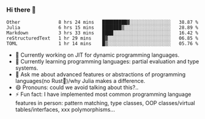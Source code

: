 
### Hi there 👋

<!--START_SECTION:waka-->
```text
Other              8 hrs 24 mins   █████████▓░░░░░░░░░░░░░░░   38.87 % 
Julia              6 hrs 15 mins   ███████▒░░░░░░░░░░░░░░░░░   28.89 % 
Markdown           3 hrs 33 mins   ████░░░░░░░░░░░░░░░░░░░░░   16.42 % 
reStructuredText   1 hr 29 mins    █▓░░░░░░░░░░░░░░░░░░░░░░░   06.85 % 
TOML               1 hr 14 mins    █▒░░░░░░░░░░░░░░░░░░░░░░░   05.76 % 
```
<!--END_SECTION:waka-->

- 🔭 Currently working on JIT for dynamic programming languages.
- 🌱 Currently learning programming languages: partial evaluation and type systems.
- 💬 Ask me about advanced features or abstractions of programming languages(no Rust🤔)/why Julia makes a difference.
- 😄 Pronouns: could we avoid talking about this?..
- ⚡ Fun fact: I have implemented most common programming language features in person: pattern matching, type classes, OOP classes/virtual tables/interfaces, xxx polymorphisms...

<!--
**thautwarm/thautwarm** is a ✨ _special_ ✨ repository because its `README.md` (this file) appears on your GitHub profile.

Here are some ideas to get you started:

- 🔭 I’m currently working on ...
- 🌱 I’m currently learning ...
- 👯 I’m looking to collaborate on ...
- 🤔 I’m looking for help with ...
- 💬 Ask me about ...
- 📫 How to reach me: ...
- 😄 Pronouns: ...
- ⚡ Fun fact: ...
-->
